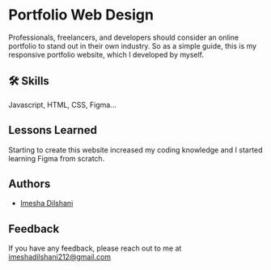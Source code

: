 # Portfolio Web Design

Professionals, freelancers, and developers should consider an online portfolio to stand out in their own industry. So as a simple guide, this is my responsive portfolio website, which I developed by myself.

## 🛠 Skills
Javascript, HTML, CSS, Figma...


## Lessons Learned

Starting to create this website increased my coding knowledge and I started learning Figma from scratch.

## Authors

- [Imesha Dilshani](https://github.com/ImeshaDilshani)

## Feedback

If you have any feedback, please reach out to me at imeshadilshani212@gmail.com
